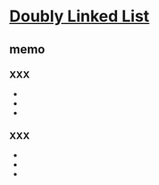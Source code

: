 # [Doubly Linked List](https://github.com/trekhleb/javascript-algorithms/tree/master/src/data-structures/doubly-linked-list)

## memo

### XXX
- 
- 
- 

### XXX
- 
- 
- 
